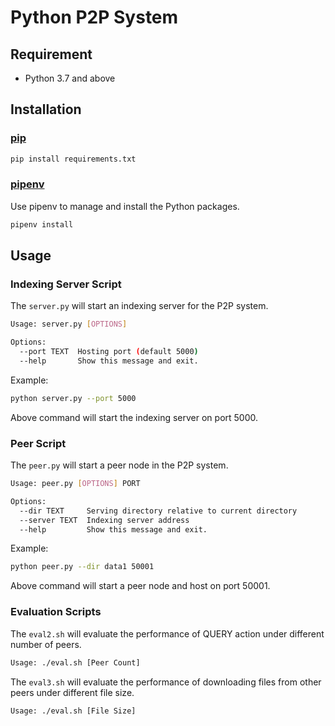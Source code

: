 # Python P2P System

## Requirement

* Python 3.7 and above

## Installation

### [pip](https://pip.pypa.io/en/stable/)

```bash
pip install requirements.txt
```

### [pipenv](https://pipenv.kennethreitz.org/en/latest/#) 

Use pipenv to manage and install the Python packages.

```bash
pipenv install
```

## Usage

### Indexing Server Script

The `server.py` will start an indexing server for the P2P system.

```bash
Usage: server.py [OPTIONS]

Options:
  --port TEXT  Hosting port (default 5000)
  --help       Show this message and exit.
```

Example:

```bash
python server.py --port 5000
```

Above command will start the indexing server on port 5000.

### Peer Script

The `peer.py` will start a peer node in the P2P system.

```bash
Usage: peer.py [OPTIONS] PORT

Options:
  --dir TEXT     Serving directory relative to current directory
  --server TEXT  Indexing server address
  --help         Show this message and exit.
```

Example:

```bash
python peer.py --dir data1 50001
```

Above command will start a peer node and host on port 50001.

### Evaluation Scripts

The `eval2.sh` will evaluate the performance of QUERY action under different number of peers.

```bash
Usage: ./eval.sh [Peer Count]
```

The `eval3.sh` will evaluate the performance of downloading files from other peers under different file size.

```bash
Usage: ./eval.sh [File Size]
```
